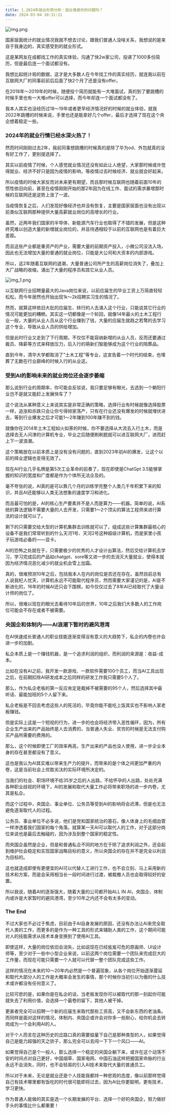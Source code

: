 ```yaml
---
title: 1.2024年就业形势分析：就业难是你的问题吗？
date: 2024-03-04 10:31:21
---
```




![img.png](/images/img_xxx.png)

国家层面统计的就业情况我就不想去讨论，跟我们普通人没啥关系，我想说的是来自于我身边的，真实感受到的就业形式。

这是某网友在成都找工作的真实体验，沟通了快2w家公司，投递了1000多份简历，但是最后连一个面试都没有。

我想比起统计局的数据，这才是大多数人在今年找工作的真实经历，就连我以前在互联网大厂的同事前前后后面了快2个月了还是没有offer。

在2018年～2019年的时候，随便投个简历就能有一大堆面试，真的到了要跳槽的时候手里也有一大堆offer可以选择，而今年却连一个面试都没有了。

我本人其实也没经历过18～19年或者更早经济情况好的时候的就业体验，就我2022年跳槽的时候来说，手里也还是能拿好几个offer，最后才选择了现在这个央企想着稳定一些。

### 2024年的就业行情已经水深火热了！

然而时间刚刚过去2年，我前同事想跳槽的时候真的是除了华为od、外包就真的没有好工作了，更别提选择了。

其实以前疫情了时候，个人感觉就业情况还没有如此让人绝望，大家那时候或许觉得就业、经济不好只是因为疫情的影响，等疫情过去时候经济、就业就会好起来。

所以疫情的时候大家反而对未来更有期望，而且那时候互联网也随着前面10年的惯性依旧向前，甚至在疫情刚刚开始的那2年因为在线工作、面试的需求暴增那时候的互联网还是逆势上涨了一波。

当疫情恢复之后，人们发现好像经济也并没有恢复，主要是国家层面也没有出现以前类似互联网那种提供大量高薪就业岗位的高增长的行业。

虽然，近两年我们国家的半导体、新能源汽车行业也取得了不错的发展，但是这种终究难以创造大量的新增就业岗位的，并且待遇相较于以前的互联网也是有着巨大差距。

而且这些产业都是重资产的产业，需要大量的前期资产投入，小微公司没法入场，因此也无法增加大量的普通的就业岗位，只能是大公司和大资本的内部游戏。

所以，这2年随着互联网的退潮，大量普通公司所产生的高薪岗位消失了，叠加上大厂战略的收缩，涌出了大量的程序员和其它从业人员。

![img_1.png](/images/img_1x.png)

以互联网行业招聘量最大的Java岗位来说，以前应届生的毕业工资上万简直轻轻松松，而今年居然也开始出现1k～2k招聘实习生的情况了。

然而，就算这样依旧大批的应届生、转行的人去涌入这个行业，只能说其它行业的情况可能更加的糟糕。其实这一切都像是一个轮回，就像14年最火的土木工程行业一般，大量的从业人员从这个行业赚到了钱，大量的应届生就趋之若鹜的去学习这个专业，导致从业人员的供给增加。

但是此时行业又走到了下行周期，不仅仅不能容纳新增的从业人员，反而还要通过裁员、降薪等方式来释放压力，后入行的萌新们智能够成为这个行业的陪葬品。

直到今年，清华大学都取消了"土木工程"等专业，这宣告着一个时代的结束，也埋葬了无数在行业巅峰的时候入行的从业这。

### 受到AI的影响未来的就业岗位还会逐步萎缩

那么说到行业的周期率，你可能会反驳说，我只要足够有眼光，去选到一个朝阳行业岂不是就又能赶上发展快车了？

这个说法从某种意义上来说其实是非常正确的策略，选择行业有时候就像选择股票一样，追涨和杀跌只会让你亏得倾家荡产，只有在行业还没有爆发的时候就埋伏进去，等到行业爆发之后才可能1～2年赚到100年赚不到的钱。

就像你在2014年土木工程如火如荼的时候，你不要选择从大流去入行土木，而是选择去无人问津的计算机专业，毕业之后随便刷刷题就可以进互联网大厂，进而赶上下一波浪潮。

这个策略放在以前本质上是没有没有问题的，直到2023年初AI的爆发，让这个以前的择业逻辑也变得无效了。

现在AI行业几乎名牌是第5次工业革命的前奏了，现在即使是ChatGpt 3.5能够掌握的知识的宽度和广度都是作为个体所无法企及的。

毫不夸张的说，AI真的是可以靠几个月的训练学完整个人类几千年积累下来的知识，并且AI还能够以人类无法想象的速度学习和进化。

而且最可怕的是，AI的核心生产要素并不是人而是算力——机器。简单的说，AI系统的算法逻辑不需要大量的人去开发，只需要1～2个顶尖的算法工程师来进行算法的设计就可以了。

剩下的只需要交给大型的计算机集群去训练就可以了，组成这些计算集群最核心的设备不是我们常常听到的什么天河1号、天河2号这种超级计算机，而是家里小孩子玩游戏必备的——显卡。

AI的恐怖之处就在于，只需要极少的优秀的人才设计出算法，然后交给计算机去学习，学习完成后的产品如chatgpt、sore等又进一步的去消灭大量就业，使得本就因为经济情况恶化减少的就业机会雪上加霜。

真的，很难预测10年之后，包括我本人在内的岗位是否还在存在。虽然目前总有人说我杞人忧天，计算机永远不可能取代程序员，然而需要大家谨记的是，AI是不断进化的，16年的时候AI还只会下围棋，如今仅仅过去了8年AI已经取代了大量设计师的岗位了。

所以，很难以现在的眼光去看待10年后的世界，10年之后我们大多数人的工作岗位可能会不存在或者不被需要。

### 央国企和体制内——AI浪潮下暂时的避风港湾

在AI快速成长普通人的职业技能逐渐变得没有意义的大趋势下，私企的内卷也许会进一步的加剧。

私企本质上是一个赚钱机器，是一个追求利润的组织，而利润的来源是：收益-成本。

比如在没有AI之前，我开发一款游戏、一款软件需要100个员工，而当AI工具出现之后，在前期扣除AI研发成本之后同样的研发工作我只需要5个人了。

那么，作为私企老板的第一反应肯定是裁掉不被需要的95个人，然后选择其中最听话、最能加班的5个人留下来。

私企老板是不回去考虑这些人的死活的，毕竟你能不能吃上饭其实也不影响人家老板赚钱。

但是实际上这是一个短视的行为，进一步的也会将经济带入恶性循环，因为，所有企业生产出来的产品始终是人去消费的，当普通人失业、贫穷的时候是无法支付购买产品所需要的费用的。

那么，这个时候即使工厂的效率再高，生产出来的产品也没人使用，进一步企业本身的存在甚至都没有了意义。

这也是我认为AI其实难以带来生产力的提升，而带来的是个体之间更加严重的内卷，这是当前社会上优胜劣汰的实际环境所决定的。

当我们的社会、职场环境不给35岁之后的人出路，不给怀孕的人出路，处处充满各种职业歧视的环境下，AI的发展和取代大量工作必将带来职场的进一步内卷，尤其是私企。

而这个过程中，央国企、事业单位、公务员等受到AI的影响将会迟滞，但是也无法避免逐渐取代人的过程。

公务员、事业单位不必多说，他们是党和国家统治的基石，像人体身上的毛细血管一样渗透着我们国家的每个角落。就算某一天AI可以取代人的工作，对于这部分岗位来说也是最后去触碰的，因为涉及到整个国家的稳定性。

而央国企虽然是企业，但是和普通私企不同的地方在于除了追求利润之外，还会起到维护社会稳定和实现国家战略目标的意义，所以央国企的存在并不是完全以利润为目标的。

这也就造成即使有更便宜的AI可以代替人工进行工作，也不会立刻、马上采用新的技术和方案，而是会采用相当长一段时间进行过渡，被裁撤人员也会取得较好的安置。

所以我说，随着AI的逐渐强大，随着大量的公司都开始ALL IN AI，央国企、体制内或许是大家暂时的避风港湾，至少10年之内还不会有太多的变动。

### The End

不过大家也不必过于焦虑，目前由于AI自身发展的原因，还没有办法让AI来完全取代人类的工作，而更多的是作为一种工具的形式来辅助人类的工作，这个期间可能对人的技能需求从技术本身变换到了使用AI工具。

即使这样，大量的岗位依旧会消失，比如说现在已经岌岌可危的原画师、UI设计师等，至少对于一些中小型企业来说，以前这两个岗位需要一个团队来完成巨大的工作量，而现在可能只需要一个人就可以代替一整个团队完成这些工作。

这样的情况在未来的10～20年内必然是一个普遍现象，从各个岗位开始逐渐蔓延和取代大部分人的工作是大概率会发生的事情，那个时候你当初引以为傲的什么技术或许都没有任何意义了。

比较可悲的是，如果你是在私企的话，当老板发现你可以被取代的那一刻起你可能就失去了利用价值，会选择一个最卷的留下，其他人被干掉。

更甚者完全可以招聘一个新的应届生来取代那些工资高，又不会新东西的老油条。 而同样是面对这样的情况，体制内、央国企或许会对你多一些耐心，给你机会去转岗成为一个会利用AI的人。

对于个人而言在这种历史的岔路口真的需要掂量下自己是那种类型的人，如果觉得自己是能力超强的天之骄子，那么完全可以去闯一下下一个风口——AI。

如果觉得自己是个一般人，那么选择一个稳定的央国企躺下来，或许在这个动荡不安的时间点对自己更好，中国烟草、国家电网、中国石油这样把握国家命脉的行业永远不会消失，同时，也不会轻易的引入AI技术来取代大量的普通员工。

所以对于未来，无论是就业还是个人技能我都持一种悲观的态度，像以前那样觉得自己有技术哪里都有饭吃的时代很可能即将过去，因为AI比你更聪明，更有技术，学习更快。

作为普通人能做的其实是选一个长期发展的平台、选择一个好的央国企，努力做好手头的事情比什么都重要！
